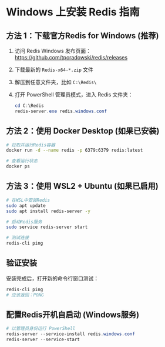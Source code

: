 # Windows 上安装 Redis 指南

## 方法 1：下载官方Redis for Windows (推荐)

1. 访问 Redis Windows 发布页面：
   https://github.com/tporadowski/redis/releases

2. 下载最新的 `Redis-x64-*.zip` 文件

3. 解压到任意文件夹，比如 `C:\Redis\`

4. 打开 PowerShell 管理员模式，进入 Redis 文件夹：
   ```powershell
   cd C:\Redis
   redis-server.exe redis.windows.conf
   ```

## 方法 2：使用 Docker Desktop (如果已安装)

```bash
# 拉取并运行Redis容器
docker run -d --name redis -p 6379:6379 redis:latest

# 查看运行状态
docker ps
```

## 方法 3：使用 WSL2 + Ubuntu (如果已启用)

```bash
# 在WSL中安装Redis
sudo apt update
sudo apt install redis-server -y

# 启动Redis服务
sudo service redis-server start

# 测试连接
redis-cli ping
```

## 验证安装

安装完成后，打开新的命令行窗口测试：

```bash
redis-cli ping
# 应该返回：PONG
```

## 配置Redis开机自启动 (Windows服务)

```powershell
# 以管理员身份运行 PowerShell
redis-server --service-install redis.windows.conf
redis-server --service-start
```
